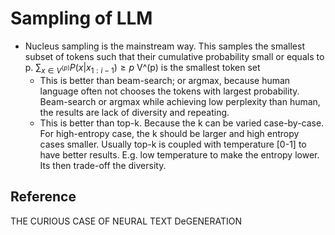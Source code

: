 # Sampling of LLM
* Nucleus sampling is the mainstream way. This samples the smallest subset of tokens such that their cumulative probability small or equals to p.
   $\sum_{x \in V^{(p)}} P(x|x_{1:i-1}) \geq p$ V^(p) is the smallest token set
  * This is better than beam-search; or argmax, because human language often not chooses the tokens with largest probability. Beam-search or argmax while achieving low perplexity than human,  the results are lack of diversity and repeating.
  * This is better than top-k. Because the k can be varied case-by-case. For high-entropy case, the k should be larger and high entropy cases smaller. Usually top-k is coupled with temperature [0-1] to have better results. E.g. low temperature to make the entropy lower. Its then trade-off the diversity.
## Reference
THE CURIOUS CASE OF NEURAL TEXT DeGENERATION
   